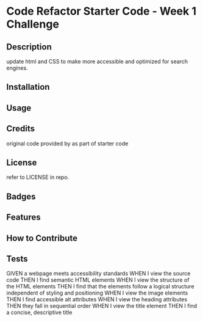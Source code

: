 # Code Refactor Starter Code - Week 1 Challenge

## Description

update html and CSS to make more accessible and optimized for search engines.

## Installation



## Usage


## Credits

original code provided by as part of starter code

## License

refer to LICENSE in repo.

## Badges

## Features

## How to Contribute

## Tests

GIVEN a webpage meets accessibility standards
WHEN I view the source code
THEN I find semantic HTML elements
WHEN I view the structure of the HTML elements
THEN I find that the elements follow a logical structure independent of styling and positioning
WHEN I view the image elements
THEN I find accessible alt attributes
WHEN I view the heading attributes
THEN they fall in sequential order
WHEN I view the title element
THEN I find a concise, descriptive title